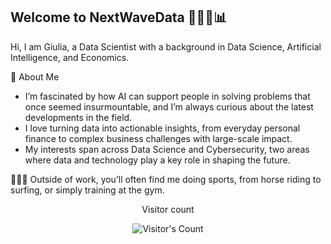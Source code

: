 ## Welcome to NextWaveData 🏄🏼‍♀️📊
 
Hi, I am Giulia, a Data Scientist with a background in Data Science, Artificial Intelligence, and Economics.

 🔭  About Me
- I’m fascinated by how AI can support people in solving problems that once seemed insurmountable, and I’m always curious about the latest developments in the field.
- I love turning data into actionable insights, from everyday personal finance to complex business challenges with large-scale impact.
- My interests span across Data Science and Cybersecurity, two areas where data and technology play a key role in shaping the future.


🤸🏼‍♀️ Outside of work, you’ll often find me doing sports, from horse riding to surfing, or simply training at the gym.



<div align="center"> 
  <p>Visitor count</p>
  <img src="https://profile-counter.glitch.me/NextWaveData/count.svg" alt="Visitor's Count" />
</div>






<!-- 
Here are some ideas to get you started:

- 🔭 I’m currently working on ...
- 🌱 I’m currently learning ...
- 👯 I’m looking to collaborate on ...
- 🤔 I’m looking for help with ...
- 💬 Ask me about ...
- 📫 How to reach me: ...
- 😄 Pronouns: ...
- ⚡ Fun fact: ...
-->
